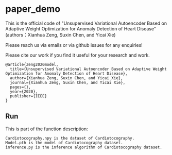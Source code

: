 # paper_demo
This is the official code of "Unsupervised Variational Autoencoder Based on Adaptive Weight Optimization for Anomaly Detection of Heart Disease" (authors：Xianhua Zeng, Suxin Chen, and Yicai Xie)

Please reach us via emails or via github issues for any enquiries!

Please cite our work if you find it useful for your research and work.

```
@article{Zeng2020model,
  title={Unsupervised Variational Autoencoder Based on Adaptive Weight Optimization for Anomaly Detection of Heart Disease},
  author={Xianhua Zeng, Suxin Chen, and Yicai Xie},
  journal={Xianhua Zeng, Suxin Chen, and Yicai Xie},
  pages={},
  year={2020},
  publisher={IEEE}
}
```

## Run
This is part of the function description:
```
Cardiotocography.npy is the dataset of Cardiotocography.
Model.pth is the model of Cardiotocography dataset.
inference.py is the inference algorithm of Cardiotocography dataset.
```
